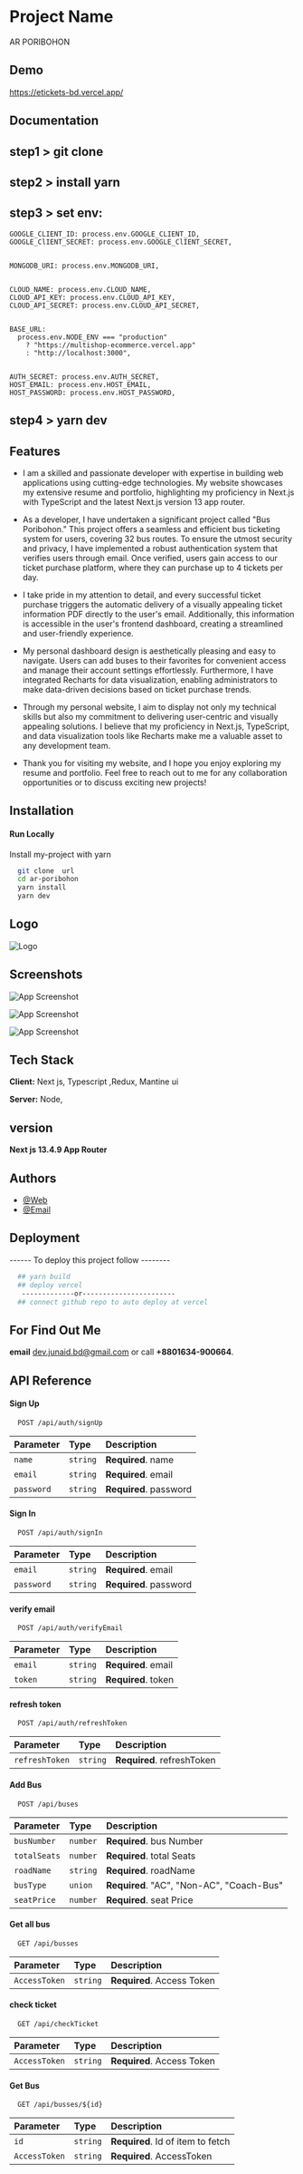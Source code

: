 # Project Name

AR PORIBOHON

## Demo

https://etickets-bd.vercel.app/

## Documentation

## step1 > git clone

## step2 > install yarn

## step3 > set env:

    GOOGLE_CLIENT_ID: process.env.GOOGLE_CLIENT_ID,
    GOOGLE_ClIENT_SECRET: process.env.GOOGLE_ClIENT_SECRET,


    MONGODB_URI: process.env.MONGODB_URI,


    CLOUD_NAME: process.env.CLOUD_NAME,
    CLOUD_API_KEY: process.env.CLOUD_API_KEY,
    CLOUD_API_SECRET: process.env.CLOUD_API_SECRET,


    BASE_URL:
      process.env.NODE_ENV === "production"
        ? "https://multishop-ecommerce.vercel.app"
        : "http://localhost:3000",


    AUTH_SECRET: process.env.AUTH_SECRET,
    HOST_EMAIL: process.env.HOST_EMAIL,
    HOST_PASSWORD: process.env.HOST_PASSWORD,

## step4 > yarn dev

## Features

- I am a skilled and passionate developer with expertise in building web applications using cutting-edge technologies. My website showcases my extensive resume and portfolio, highlighting my proficiency in Next.js with TypeScript and the latest Next.js version 13 app router.
- As a developer, I have undertaken a significant project called "Bus Poribohon." This project offers a seamless and efficient bus ticketing system for users, covering 32 bus routes. To ensure the utmost security and privacy, I have implemented a robust authentication system that verifies users through email. Once verified, users gain access to our ticket purchase platform, where they can purchase up to 4 tickets per day.
- I take pride in my attention to detail, and every successful ticket purchase triggers the automatic delivery of a visually appealing ticket information PDF directly to the user's email. Additionally, this information is accessible in the user's frontend dashboard, creating a streamlined and user-friendly experience.
- My personal dashboard design is aesthetically pleasing and easy to navigate. Users can add buses to their favorites for convenient access and manage their account settings effortlessly. Furthermore, I have integrated Recharts for data visualization, enabling administrators to make data-driven decisions based on ticket purchase trends.

- Through my personal website, I aim to display not only my technical skills but also my commitment to delivering user-centric and visually appealing solutions. I believe that my proficiency in Next.js, TypeScript, and data visualization tools like Recharts make me a valuable asset to any development team.

- Thank you for visiting my website, and I hope you enjoy exploring my resume and portfolio. Feel free to reach out to me for any collaboration opportunities or to discuss exciting new projects!

## Installation

#### Run Locally

Install my-project with yarn

```bash
  git clone  url
  cd ar-poribohon
  yarn install
  yarn dev

```

## Logo

![Logo](https://i.ibb.co/QfKqVGD/logo-3-r-bg.png)

## Screenshots

![App Screenshot](https://i.ibb.co/BZzVpzN/etickets-header.png)

![App Screenshot](https://i.ibb.co/fvW3BQ8/etickets-footer.png)

![App Screenshot](https://i.ibb.co/25gVb5d/etickets-dahboard-1.png)

## Tech Stack

**Client:** Next js, Typescript ,Redux, Mantine ui

**Server:** Node,

## version

**Next js 13.4.9 App Router**

## Authors

- [@Web](https://devjunaid.netlify.app/)
- [@Email](dev.junaid.bd@gmil.com)

## Deployment

------ To deploy this project follow --------

```bash
  ## yarn build
  ## deploy vercel
   -------------or-----------------------
  ## connect github repo to auto deploy at vercel

```

## For Find Out Me

**email** dev.junaid.bd@gmail.com or call **+8801634-900664**.

## API Reference

#### Sign Up

```http
  POST /api/auth/signUp
```

| Parameter  | Type     | Description            |
| :--------- | :------- | :--------------------- |
| `name`     | `string` | **Required**. name     |
| `email`    | `string` | **Required**. email    |
| `password` | `string` | **Required**. password |

#### Sign In

```http
  POST /api/auth/signIn
```

| Parameter  | Type     | Description            |
| :--------- | :------- | :--------------------- |
| `email`    | `string` | **Required**. email    |
| `password` | `string` | **Required**. password |

#### verify email

```http
  POST /api/auth/verifyEmail
```

| Parameter | Type     | Description         |
| :-------- | :------- | :------------------ |
| `email`   | `string` | **Required**. email |
| `token`   | `string` | **Required**. token |

#### refresh token

```http
  POST /api/auth/refreshToken
```

| Parameter      | Type     | Description                |
| :------------- | :------- | :------------------------- |
| `refreshToken` | `string` | **Required**. refreshToken |

#### Add Bus

```http
  POST /api/buses
```

| Parameter    | Type     | Description                               |
| :----------- | :------- | :---------------------------------------- |
| `busNumber`  | `number` | **Required**. bus Number                  |
| `totalSeats` | `number` | **Required**. total Seats                 |
| `roadName`   | `string` | **Required**. roadName                    |
| `busType`    | `union`  | **Required**. "AC", "Non-AC", "Coach-Bus" |
| `seatPrice`  | `number` | **Required**. seat Price                  |

#### Get all bus

```http
  GET /api/busses
```

| Parameter     | Type     | Description                |
| :------------ | :------- | :------------------------- |
| `AccessToken` | `string` | **Required**. Access Token |

#### check ticket

```http
  GET /api/checkTicket
```

| Parameter     | Type     | Description                |
| :------------ | :------- | :------------------------- |
| `AccessToken` | `string` | **Required**. Access Token |

#### Get Bus

```http
  GET /api/busses/${id}
```

| Parameter     | Type     | Description                       |
| :------------ | :------- | :-------------------------------- |
| `id`          | `string` | **Required**. Id of item to fetch |
| `AccessToken` | `string` | **Required**. AccessToken         |
